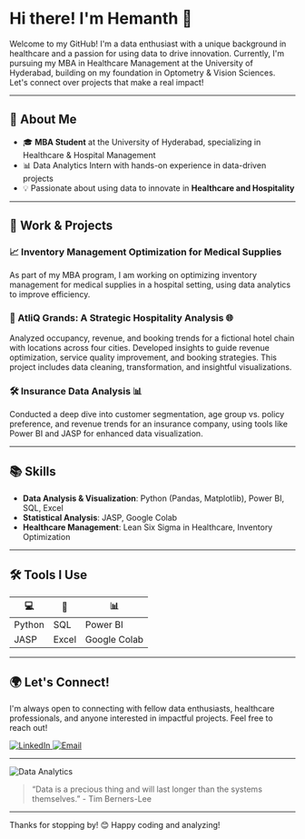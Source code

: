 # Hi there! I'm Hemanth 👋

Welcome to my GitHub! I'm a data enthusiast with a unique background in healthcare and a passion for using data to drive innovation. Currently, I'm pursuing my MBA in Healthcare Management at the University of Hyderabad, building on my foundation in Optometry & Vision Sciences. Let's connect over projects that make a real impact!

---

## 🌟 About Me

- 🎓 **MBA Student** at the University of Hyderabad, specializing in Healthcare & Hospital Management
- 📊 Data Analytics Intern with hands-on experience in data-driven projects
- 💡 Passionate about using data to innovate in **Healthcare and Hospitality**

---

## 💼 Work & Projects

### 📈 Inventory Management Optimization for Medical Supplies
As part of my MBA program, I am working on optimizing inventory management for medical supplies in a hospital setting, using data analytics to improve efficiency.

### 🏨 AtliQ Grands: A Strategic Hospitality Analysis 🌐
Analyzed occupancy, revenue, and booking trends for a fictional hotel chain with locations across four cities. Developed insights to guide revenue optimization, service quality improvement, and booking strategies. This project includes data cleaning, transformation, and insightful visualizations.

### 🛠 Insurance Data Analysis 📊
Conducted a deep dive into customer segmentation, age group vs. policy preference, and revenue trends for an insurance company, using tools like Power BI and JASP for enhanced data visualization.

---

## 📚 Skills

- **Data Analysis & Visualization**: Python (Pandas, Matplotlib), Power BI, SQL, Excel
- **Statistical Analysis**: JASP, Google Colab
- **Healthcare Management**: Lean Six Sigma in Healthcare, Inventory Optimization

---

## 🛠 Tools I Use

| 💻 | 🔢 | 📊 |
|----|----|----|
| Python | SQL | Power BI |
| JASP   | Excel | Google Colab |

---

## 🌍 Let's Connect!

I'm always open to connecting with fellow data enthusiasts, healthcare professionals, and anyone interested in impactful projects. Feel free to reach out!

<p align="left">
  <a href="https://www.linkedin.com/in/yourprofile/" target="_blank">
    <img alt="LinkedIn" src="https://img.shields.io/badge/LinkedIn-0077B5?style=for-the-badge&logo=linkedin&logoColor=white" />
  </a>
  <a href="mailto:jasonhemanth4567@gmail.com">
    <img alt="Email" src="https://img.shields.io/badge/Email-D14836?style=for-the-badge&logo=gmail&logoColor=white" />
  </a>
</p>

---

![Data Analytics]([https://images.unsplash.com/photo-1531497865147-8225c83057c2?ixlib=rb-1.2.1&auto=format&fit=crop&w=1500&q=80](https://images.unsplash.com/photo-1666875753105-c63a6f3bdc86?q=80&w=2073&auto=format&fit=crop&ixlib=rb-4.0.3&ixid=M3wxMjA3fDB8MHxwaG90by1wYWdlfHx8fGVufDB8fHx8fA%3D%3D))

> “Data is a precious thing and will last longer than the systems themselves.” - Tim Berners-Lee

---

Thanks for stopping by! 😊 Happy coding and analyzing!

